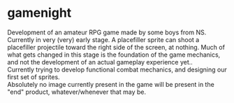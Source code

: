 # gamenight
Development of an amateur RPG game made by some boys from NS.<br>
Currently in very (very) early stage.  A placefiller sprite can shoot a placefiller projectile toward the right side of the screen, at nothing.  Much of what gets changed in this stage is the foundation of the game mechanics, and not the development of an actual gameplay experience yet..<br>
Currently trying to develop functional combat mechanics, and designing our first set of sprites.<br>
Absolutely no image currently present in the game will be present in the "end" product, whatever/whenever that may be. 

